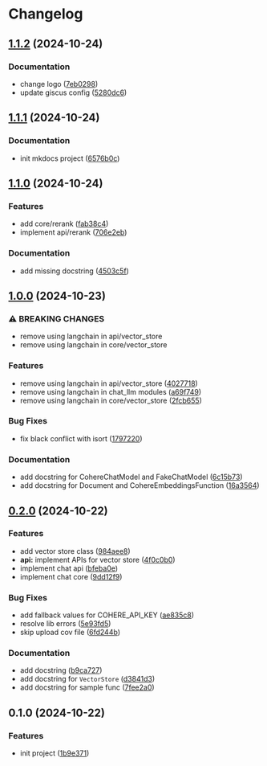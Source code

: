 # Changelog

## [1.1.2](https://github.com/thangved/flexible-rag/compare/v1.1.1...v1.1.2) (2024-10-24)


### Documentation

* change logo ([7eb0298](https://github.com/thangved/flexible-rag/commit/7eb02984dd47d9d0acc29caa7cc1b4926d750db4))
* update giscus config ([5280dc6](https://github.com/thangved/flexible-rag/commit/5280dc6175a06c897d752fa1564d7841829c62b1))

## [1.1.1](https://github.com/thangved/flexible-rag/compare/v1.1.0...v1.1.1) (2024-10-24)


### Documentation

* init mkdocs project ([6576b0c](https://github.com/thangved/flexible-rag/commit/6576b0ca101f6bf1b2ade86efb8ddf64da91ca1e))

## [1.1.0](https://github.com/thangved/flexible-rag/compare/v1.0.0...v1.1.0) (2024-10-24)


### Features

* add core/rerank ([fab38c4](https://github.com/thangved/flexible-rag/commit/fab38c4ef5ed2e000b05b888af7ec72f829b8d6d))
* implement api/rerank ([706e2eb](https://github.com/thangved/flexible-rag/commit/706e2ebd838a91e1428cd0b5ac44b9230bcec3ec))


### Documentation

* add missing docstring ([4503c5f](https://github.com/thangved/flexible-rag/commit/4503c5f62f1da3f38ba12df17dc1e84183428a96))

## [1.0.0](https://github.com/thangved/flexible-rag/compare/v0.2.0...v1.0.0) (2024-10-23)


### ⚠ BREAKING CHANGES

* remove using langchain in api/vector_store
* remove using langchain in core/vector_store

### Features

* remove using langchain in api/vector_store ([4027718](https://github.com/thangved/flexible-rag/commit/402771891a57b445c963999fe85c1fc411e0a273))
* remove using langchain in chat_llm modules ([a69f749](https://github.com/thangved/flexible-rag/commit/a69f749430888eaf61b02514f1a8a6598c083b4b))
* remove using langchain in core/vector_store ([2fcb655](https://github.com/thangved/flexible-rag/commit/2fcb655534dff579df9c49ae92ad28c39189376f))


### Bug Fixes

* fix black conflict with isort ([1797220](https://github.com/thangved/flexible-rag/commit/17972208c7bbf86aafe81c4d6e6225f8ac5ef353))


### Documentation

* add docstring for CohereChatModel and FakeChatModel ([6c15b73](https://github.com/thangved/flexible-rag/commit/6c15b73e173607801ef643c7eff5481a03a1aa63))
* add docstring for Document and CohereEmbeddingsFunction ([16a3564](https://github.com/thangved/flexible-rag/commit/16a3564a19e3e7895f96547b875e14da73db93e5))

## [0.2.0](https://github.com/thangved/flexible-rag/compare/v0.1.0...v0.2.0) (2024-10-22)


### Features

* add vector store class ([984aee8](https://github.com/thangved/flexible-rag/commit/984aee820a15767f7fa29824224353250fc03b48))
* **api:** implement APIs for vector store ([4f0c0b0](https://github.com/thangved/flexible-rag/commit/4f0c0b0d539833e7e86ba5630f4c19b40b67fc3b))
* implement chat api ([bfeba0e](https://github.com/thangved/flexible-rag/commit/bfeba0ead2e913f1be29cac1f4891d0da81489db))
* implement chat core ([9dd12f9](https://github.com/thangved/flexible-rag/commit/9dd12f9099086d8e2e7d8fc0ef19e19399a97ab8))


### Bug Fixes

* add fallback values for COHERE_API_KEY ([ae835c8](https://github.com/thangved/flexible-rag/commit/ae835c8d77767ac5aa345ae1afd7e95555969e5b))
* resolve lib errors ([5e93fd5](https://github.com/thangved/flexible-rag/commit/5e93fd57f72ffd5f9238ac87908c4a4b282c30cd))
* skip upload cov file ([6fd244b](https://github.com/thangved/flexible-rag/commit/6fd244b29fd43a12aed65de2d290e4aa72b8320f))


### Documentation

* add docstring ([b9ca727](https://github.com/thangved/flexible-rag/commit/b9ca7272c2adbf50dd76df4d8b8c8f3beb10d3a8))
* add docstring for `VectorStore` ([d3841d3](https://github.com/thangved/flexible-rag/commit/d3841d335e6aa266666f981923a579154f712f24))
* add docstring for sample func ([7fee2a0](https://github.com/thangved/flexible-rag/commit/7fee2a05cfd94c417cc6bc6a3f6324dfb2fd9b96))

## 0.1.0 (2024-10-22)

### Features

- init project ([1b9e371](https://github.com/thangved/flexible-rag/commit/1b9e371e01b20f297252ad7846b8989a12b68985))
